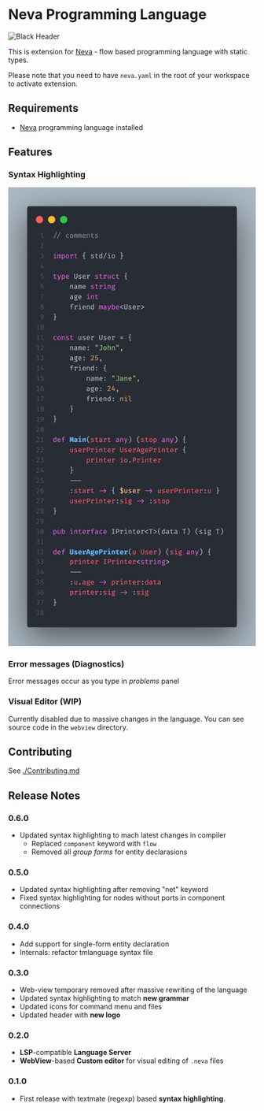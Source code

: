 # Neva Programming Language

![Black Header](./assets/header.png "Nevalang logo and title")

This is extension for [Neva](https://github.com/nevalang/neva) - flow based programming language with static types.

Please note that you need to have `neva.yaml` in the root of your workspace to activate extension.

## Requirements

- [Neva](https://github.com/nevalang/neva) programming language installed

## Features

### Syntax Highlighting

![Picture of a syntax highlighting](./assets/code.png "Syntax highlighting example")

### Error messages (Diagnostics)

Error messages occur as you type in _problems_ panel

### Visual Editor (WIP)

Currently disabled due to massive changes in the language. You can see source code in the `webview` directory.

## Contributing

See [./Contributing.md](Contributing.md)

## Release Notes

### 0.6.0

- Updated syntax highlighting to mach latest changes in compiler
    - Replaced `component` keyword with `flow`
    - Removed all _group forms_ for entity declarasions

### 0.5.0

- Updated syntax highlighting after removing "net" keyword
- Fixed syntax highlighting for nodes without ports in component connections

### 0.4.0

- Add support for single-form entity declaration
- Internals: refactor tmlanguage syntax file

### 0.3.0

- Web-view temporary removed after massive rewriting of the language
- Updated syntax highlighting to match **new grammar**
- Updated icons for command menu and files
- Updated header with **new logo**

### 0.2.0

- **LSP**-compatible **Language Server**
- **WebView**-based **Custom editor** for visual editing of `.neva` files

### 0.1.0

- First release with textmate (regexp) based **syntax highlighting**.
